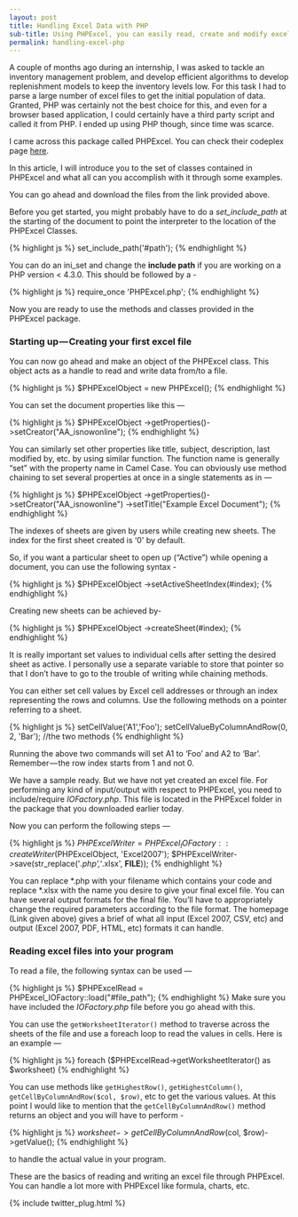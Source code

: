 ```yaml
---
layout: post
title: Handling Excel Data with PHP
sub-title: Using PHPExcel, you can easily read, create and modify excel data
permalink: handling-excel-php
---
```


A couple of months ago during an internship, I was asked to tackle an inventory management problem, and develop efficient algorithms to develop replenishment models to keep the inventory levels low. For this task I had to parse a large number of excel files to get the initial population of data. Granted, PHP was certainly not the best choice for this, and even for a browser based application, I could certainly have a third party script and called it from PHP. I ended up using PHP though, since time was scarce.

<!--break-->

I came across this package called PHPExcel. You can check their codeplex page [here](https://phpexcel.codeplex.com).

In this article, I will introduce you to the set of classes contained in PHPExcel and what all can you accomplish with it through some examples.

You can go ahead and download the files from the link provided above.

Before you get started, you might probably have to do a *set_include_path* at the starting of the document to point the interpreter to the location of the PHPExcel Classes.

{% highlight js %}
set_include_path('#path');
{% endhighlight %}

You can do an ini_set and change the **include path** if you are working on a PHP version < 4.3.0. This should be followed by a -

{% highlight js %}
require_once 'PHPExcel.php';
{% endhighlight %}

Now you are ready to use the methods and classes provided in the PHPExcel package.

### Starting up — Creating your first excel file

You can now go ahead and make an object of the PHPExcel class. This object acts as a handle to read and write data from/to a file.

{% highlight js %}
$PHPExcelObject = new PHPExcel();
{% endhighlight %}

You can set the document properties like this —

{% highlight js %}
$PHPExcelObject ->getProperties()->setCreator("AA_isnowonline");
{% endhighlight %}

You can similarly set other properties like title, subject, description, last modified by, etc. by using similar function. The function name is generally “set” with the property name in Camel Case. You can obviously use method chaining to set several properties at once in a single statements as in —

{% highlight js %}
$PHPExcelObject ->getProperties()->setCreator("AA_isnowonline")
                               ->setTitle("Example Excel Document");
{% endhighlight %}

The indexes of sheets are given by users while creating new sheets. The index for the first sheet created is ‘0' by default.

So, if you want a particular sheet to open up (“Active”) while opening a document, you can use the following syntax -

{% highlight js %}
$PHPExcelObject ->setActiveSheetIndex(#index);
{% endhighlight %}

Creating new sheets can be achieved by-

{% highlight js %}
$PHPExcelObject ->createSheet(#index);
{% endhighlight %}

It is really important set values to individual cells after setting the desired sheet as active. I personally use a separate variable to store that pointer so that I don’t have to go to the trouble of writing while chaining methods.

You can either set cell values by Excel cell addresses or through an index representing the rows and columns. Use the following methods on a pointer referring to a sheet.

{% highlight js %}
setCellValue('A1','Foo');
setCellValueByColumnAndRow(0, 2, 'Bar'); //the two methods
{% endhighlight %}

Running the above two commands will set A1 to ‘Foo’ and A2 to ‘Bar’. Remember — the row index starts from 1 and not 0.

We have a sample ready. But we have not yet created an excel file. For performing any kind of input/output with respect to PHPExcel, you need to include/require *IOFactory.php*. This file is located in the PHPExcel folder in the package that you downloaded earlier today.

Now you can perform the following steps —

{% highlight js %}
$PHPExcelWriter = PHPExcel_IOFactory::createWriter($PHPExcelObject, 'Excel2007');
$PHPExcelWriter->save(str_replace('*.php','*.xlsx', __FILE__));
{% endhighlight %}

You can replace *.php with your filename which contains your code and replace *.xlsx with the name you desire to give your final excel file. You can have several output formats for the final file. You’ll have to appropriately change the required parameters according to the file format. The homepage (Link given above) gives a brief of what all input (Excel 2007, CSV, etc) and output (Excel 2007, PDF, HTML, etc) formats it can handle.

### Reading excel files into your program

To read a file, the following syntax can be used —

{% highlight js %}
$PHPExcelRead = PHPExcel_IOFactory::load("#file_path");
{% endhighlight %}
Make sure you have included the *IOFactory.php* file before you go ahead with this.

You can use the `getWorksheetIterator()` method to traverse across the sheets of the file and use a foreach loop to read the values in cells. Here is an example —

{% highlight js %}
foreach ($PHPExcelRead->getWorksheetIterator() as $worksheet)
{% endhighlight %}

You can use methods like `getHighestRow()`, `getHighestColumn()`, `getCellByColumnAndRow($col, $row)`, etc to get the various values. At this point I would like to mention that the `getCellByColumnAndRow()` method returns an object and you will have to perform -

{% highlight js %}
$worksheet->getCellByColumnAndRow($col, $row)->getValue();
{% endhighlight %}

to handle the actual value in your program.

These are the basics of reading and writing an excel file through PHPExcel. You can handle a lot more with PHPExcel like formula, charts, etc.

{% include twitter_plug.html %}
